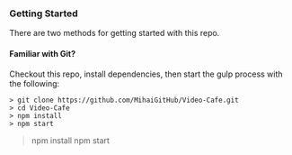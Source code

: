 ### Getting Started

There are two methods for getting started with this repo.

#### Familiar with Git?
Checkout this repo, install dependencies, then start the gulp process with the following:

```
> git clone https://github.com/MihaiGitHub/Video-Cafe.git
> cd Video-Cafe
> npm install
> npm start

```
> npm install
> npm start
```
